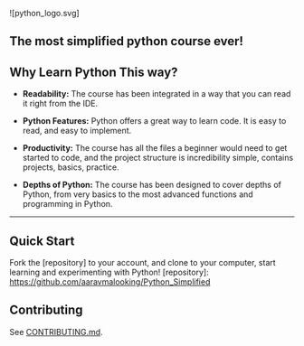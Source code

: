 ![python_logo.svg]

The most simplified python course ever!
---

## Why Learn Python This way?

- **Readability:** The course has been integrated in a way that you can read it right from the IDE. 

- **Python Features:** Python offers a great way to learn code. It is easy to read, and easy to implement.

- **Productivity:** The course has all the files a beginner would need to get started to code, and the project structure is incredibility simple, contains projects, basics, practice.

- **Depths of Python:** The course has been designed to cover depths of Python, from very basics to the most advanced functions and programming in Python.
---

## Quick Start
Fork the [repository] to your account, and clone to your computer, start learning and experimenting with Python!
[repository]: https://github.com/aaravmalooking/Python_Simplified


## Contributing

See [CONTRIBUTING.md](CONTRIBUTING.md).

